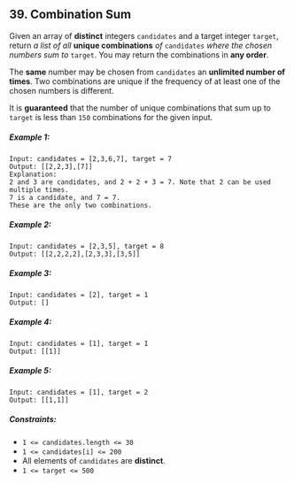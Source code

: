## 39. Combination Sum

Given an array of **distinct** integers ```candidates``` and a target integer ```target```, return *a list of all* **unique combinations** *of* ```candidates``` *where the chosen numbers sum to* ```target```. You may return the combinations in **any order**.

The **same** number may be chosen from ```candidates``` an **unlimited number of times**. Two combinations are unique if the frequency of at least one of the chosen numbers is different.

It is **guaranteed** that the number of unique combinations that sum up to ```target``` is less than ```150``` combinations for the given input.

##### Example 1:
```
Input: candidates = [2,3,6,7], target = 7
Output: [[2,2,3],[7]]
Explanation:
2 and 3 are candidates, and 2 + 2 + 3 = 7. Note that 2 can be used multiple times.
7 is a candidate, and 7 = 7.
These are the only two combinations.
```
##### Example 2:
```
Input: candidates = [2,3,5], target = 8
Output: [[2,2,2,2],[2,3,3],[3,5]]
```
##### Example 3:
```
Input: candidates = [2], target = 1
Output: []
```
##### Example 4:
```
Input: candidates = [1], target = 1
Output: [[1]]
```
##### Example 5:
```
Input: candidates = [1], target = 2
Output: [[1,1]]
```

##### Constraints:

* ```1 <= candidates.length <= 30```
* ```1 <= candidates[i] <= 200```
* All elements of ```candidates``` are **distinct**.
* ```1 <= target <= 500```